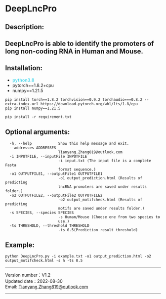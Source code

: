 DeepLncPro
====
Description:
------------
DeepLncPro is able to identify the promoters of long non-coding RNA in Human and Mouse.
-------------
Installation:
-------------
- <span  style="color: #5bdaed; font-weight: bold">python3.8</span>
- pytorch==1.8.2+cpu
- numpy==1.21.5
``` 
pip install torch==1.8.2 torchvision==0.9.2 torchaudio===0.8.2 --extra-index-url https://download.pytorch.org/whl/lts/1.8/cpu
pip install numpy==1.21.5
``` 
``` 
pip install -r requirement.txt
``` 
Optional arguments:
-------------------
```
  -h, --help            Show this help message and exit.
  --addresses ADDRESSES
                        Tianyang.Zhang819@outlook.com
  -i INPUTFILE, --inputFile INPUTFILE
                        -i input.txt (The input file is a complete Fasta
                        format sequence.)
  -o1 OUTPUTFILE1, --outputFile1 OUTPUTFILE1
                        -o1 output_prediction.html (Results of predicting 
                        lncRNA promoters are saved under results folder.)
  -o2 OUTPUTFILE2, --outputFile2 OUTPUTFILE2
                        -o2 output_motifcheck.html (Results of predicting 
                        motifs are saved under results folder.)
  -s SPECIES, --species SPECIES
                        -s Human/Mouse (Choose one from two species to
                        use.)
  -ts THRESHOLD, --threshold THRESHOLD  
                        -ts 0.5(Prediction result threshold)
```
Example:
--------
```
python DeepLncPro.py -i example.txt -o1 output_prediction.html -o2 output_motifcheck.html -s h -ts 0.5
```
***
Version number：V1.2 <br>
Updated date：2022-08-30 <br>
Email: Tianyang.Zhang819@outlook.com
***
